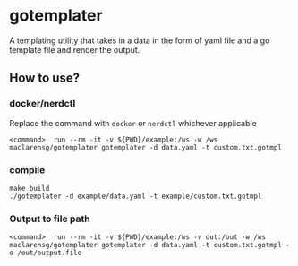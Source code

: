 # gotemplater

A templating utility that takes in a data in the form of yaml file and a go template file and render the output.

## How to use?

### docker/nerdctl
Replace the command with `docker` or `nerdctl` whichever applicable
```
<command>  run --rm -it -v ${PWD}/example:/ws -w /ws maclarensg/gotemplater gotemplater -d data.yaml -t custom.txt.gotmpl
```

### compile
```
make build 
./gotemplater -d example/data.yaml -t example/custom.txt.gotmpl
```

### Output to file path
```
<command>  run --rm -it -v ${PWD}/example:/ws -v out:/out -w /ws maclarensg/gotemplater gotemplater -d data.yaml -t custom.txt.gotmpl -o /out/output.file
```


